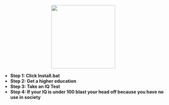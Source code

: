   <p align="center">
  <img src="https://pbs.twimg.com/media/EfKN6yNXsAIodvd?format=jpg&name=medium" width="200"/>
</p>

- <strong>Step 1: Click Install.bat</strong>
- <strong>Step 2: Get a higher education</strong></strong>
- <strong>Step 3: Take an IQ Test</strong></strong></strong>
- <strong>Step 4: If your IQ is under 100 blast your head off because you have no use in society</strong></strong></strong></strong>
